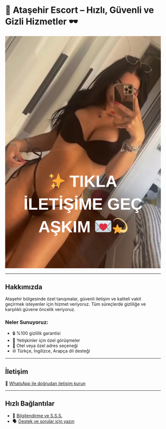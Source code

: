 # 🚀 Ataşehir Escort – Hızlı, Güvenli ve Gizli Hizmetler 🕶️

[![TIKLA SİTEYE GİT](kiz.png)](https://pezevenkdayi.xyz)

---

## Hakkımızda

Ataşehir bölgesinde özel tanışmalar, güvenli iletişim ve kaliteli vakit geçirmek isteyenler için hizmet veriyoruz. Tüm süreçlerde gizliliğe ve karşılıklı güvene öncelik veriyoruz.

### Neler Sunuyoruz:

- 🔒 %100 gizlilik garantisi  
- 👥 Yetişkinler için özel görüşmeler  
- 🏨 Otel veya özel adres seçeneği  
- 🌐 Türkçe, İngilizce, Arapça dil desteği

---

## İletişim

📱 [WhatsApp ile doğrudan iletişim kurun](https://t.me/alvannis)

---

## Hızlı Bağlantılar

- 🔗 [Bilgilendirme ve S.S.S.](https://t.me/alvannis)  
- 🗣️ [Destek ve sorular için yazın](https://t.me/alvannis)
